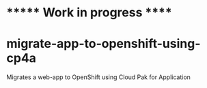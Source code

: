 # ***** Work in progress ****
# migrate-app-to-openshift-using-cp4a
Migrates a web-app to OpenShift using Cloud Pak for Application
